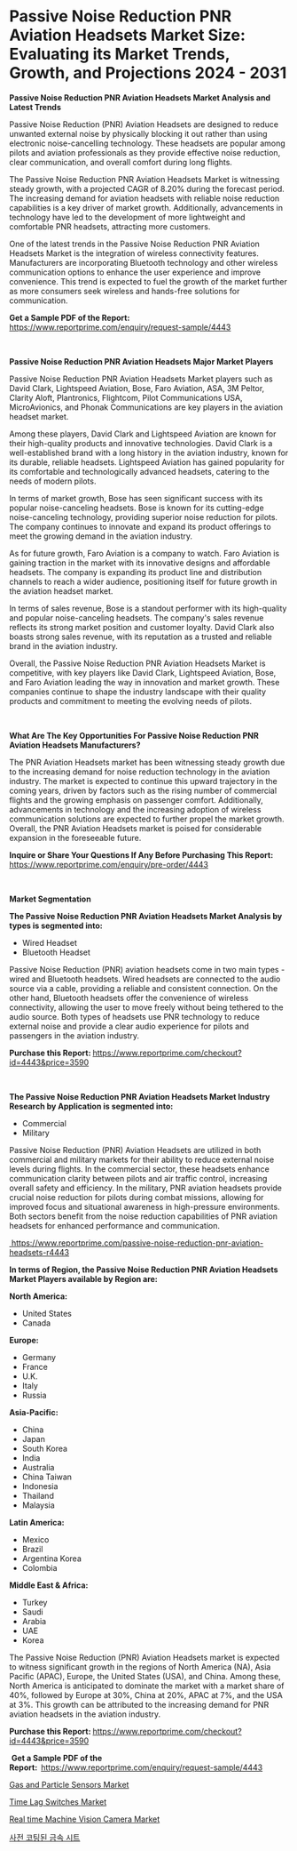 <p><h1>Passive Noise Reduction PNR Aviation Headsets Market Size: Evaluating its Market Trends, Growth, and Projections 2024 - 2031</h1></p><p><strong>Passive Noise Reduction PNR Aviation Headsets Market Analysis and Latest Trends</strong></p>
<p><p>Passive Noise Reduction (PNR) Aviation Headsets are designed to reduce unwanted external noise by physically blocking it out rather than using electronic noise-cancelling technology. These headsets are popular among pilots and aviation professionals as they provide effective noise reduction, clear communication, and overall comfort during long flights.</p><p>The Passive Noise Reduction PNR Aviation Headsets Market is witnessing steady growth, with a projected CAGR of 8.20% during the forecast period. The increasing demand for aviation headsets with reliable noise reduction capabilities is a key driver of market growth. Additionally, advancements in technology have led to the development of more lightweight and comfortable PNR headsets, attracting more customers.</p><p>One of the latest trends in the Passive Noise Reduction PNR Aviation Headsets Market is the integration of wireless connectivity features. Manufacturers are incorporating Bluetooth technology and other wireless communication options to enhance the user experience and improve convenience. This trend is expected to fuel the growth of the market further as more consumers seek wireless and hands-free solutions for communication.</p></p>
<p><strong>Get a Sample PDF of the Report:&nbsp;</strong> <a href="https://www.reportprime.com/enquiry/request-sample/4443">https://www.reportprime.com/enquiry/request-sample/4443</a></p>
<p>&nbsp;</p>
<p><strong>Passive Noise Reduction PNR Aviation Headsets Major Market Players</strong></p>
<p><p>Passive Noise Reduction PNR Aviation Headsets Market players such as David Clark, Lightspeed Aviation, Bose, Faro Aviation, ASA, 3M Peltor, Clarity Aloft, Plantronics, Flightcom, Pilot Communications USA, MicroAvionics, and Phonak Communications are key players in the aviation headset market. </p><p>Among these players, David Clark and Lightspeed Aviation are known for their high-quality products and innovative technologies. David Clark is a well-established brand with a long history in the aviation industry, known for its durable, reliable headsets. Lightspeed Aviation has gained popularity for its comfortable and technologically advanced headsets, catering to the needs of modern pilots. </p><p>In terms of market growth, Bose has seen significant success with its popular noise-canceling headsets. Bose is known for its cutting-edge noise-canceling technology, providing superior noise reduction for pilots. The company continues to innovate and expand its product offerings to meet the growing demand in the aviation industry. </p><p>As for future growth, Faro Aviation is a company to watch. Faro Aviation is gaining traction in the market with its innovative designs and affordable headsets. The company is expanding its product line and distribution channels to reach a wider audience, positioning itself for future growth in the aviation headset market. </p><p>In terms of sales revenue, Bose is a standout performer with its high-quality and popular noise-canceling headsets. The company's sales revenue reflects its strong market position and customer loyalty. David Clark also boasts strong sales revenue, with its reputation as a trusted and reliable brand in the aviation industry. </p><p>Overall, the Passive Noise Reduction PNR Aviation Headsets Market is competitive, with key players like David Clark, Lightspeed Aviation, Bose, and Faro Aviation leading the way in innovation and market growth. These companies continue to shape the industry landscape with their quality products and commitment to meeting the evolving needs of pilots.</p></p>
<p>&nbsp;</p>
<p><strong>What Are The Key Opportunities For Passive Noise Reduction PNR Aviation Headsets Manufacturers?</strong></p>
<p><p>The PNR Aviation Headsets market has been witnessing steady growth due to the increasing demand for noise reduction technology in the aviation industry. The market is expected to continue this upward trajectory in the coming years, driven by factors such as the rising number of commercial flights and the growing emphasis on passenger comfort. Additionally, advancements in technology and the increasing adoption of wireless communication solutions are expected to further propel the market growth. Overall, the PNR Aviation Headsets market is poised for considerable expansion in the foreseeable future.</p></p>
<p><strong>Inquire or Share Your Questions If Any Before Purchasing This Report:</strong> <a href="https://www.reportprime.com/enquiry/pre-order/4443">https://www.reportprime.com/enquiry/pre-order/4443</a></p>
<p>&nbsp;</p>
<p><strong>Market Segmentation</strong></p>
<p><strong>The Passive Noise Reduction PNR Aviation Headsets Market Analysis by types is segmented into:</strong></p>
<p><ul><li>Wired Headset</li><li>Bluetooth Headset</li></ul></p>
<p><p>Passive Noise Reduction (PNR) aviation headsets come in two main types - wired and Bluetooth headsets. Wired headsets are connected to the audio source via a cable, providing a reliable and consistent connection. On the other hand, Bluetooth headsets offer the convenience of wireless connectivity, allowing the user to move freely without being tethered to the audio source. Both types of headsets use PNR technology to reduce external noise and provide a clear audio experience for pilots and passengers in the aviation industry.</p></p>
<p><strong>Purchase this Report:&nbsp;</strong><a href="https://www.reportprime.com/checkout?id=4443&price=3590">https://www.reportprime.com/checkout?id=4443&price=3590</a></p>
<p>&nbsp;</p>
<p><strong>The Passive Noise Reduction PNR Aviation Headsets Market Industry Research by Application is segmented into:</strong></p>
<p><ul><li>Commercial</li><li>Military</li></ul></p>
<p><p>Passive Noise Reduction (PNR) Aviation Headsets are utilized in both commercial and military markets for their ability to reduce external noise levels during flights. In the commercial sector, these headsets enhance communication clarity between pilots and air traffic control, increasing overall safety and efficiency. In the military, PNR aviation headsets provide crucial noise reduction for pilots during combat missions, allowing for improved focus and situational awareness in high-pressure environments. Both sectors benefit from the noise reduction capabilities of PNR aviation headsets for enhanced performance and communication.</p></p>
<p><a href="https://www.reportprime.com/passive-noise-reduction-pnr-aviation-headsets-r4443">&nbsp;https://www.reportprime.com/passive-noise-reduction-pnr-aviation-headsets-r4443</a></p>
<p><strong>In terms of Region, the Passive Noise Reduction PNR Aviation Headsets Market Players available by Region are:</strong></p>
<p>
    <p> <strong> North America: </strong>
        <ul>
            <li>United States</li>
            <li>Canada</li>
        </ul>
        </p> 
    <p> <strong> Europe: </strong>
        <ul>
            <li>Germany</li>
            <li>France</li>
            <li>U.K.</li>
            <li>Italy</li>
            <li>Russia</li>
        </ul>
        </p> 
    <p> <strong> Asia-Pacific: </strong>
        <ul>
            <li>China</li>
            <li>Japan</li>
            <li>South Korea</li>
            <li>India</li>
            <li>Australia</li>
            <li>China Taiwan</li>
            <li>Indonesia</li>
            <li>Thailand</li>
            <li>Malaysia</li>
        </ul>
        </p> 
    <p> <strong> Latin America: </strong>
        <ul>
            <li>Mexico</li>
            <li>Brazil</li>
            <li>Argentina Korea</li>
            <li>Colombia</li>
        </ul>
        </p> 
    <p> <strong> Middle East & Africa: </strong>
        <ul>
            <li>Turkey</li>
            <li>Saudi</li>
            <li>Arabia</li>
            <li>UAE</li>
            <li>Korea</li>
        </ul>
    </p>
    </p>
<p><p>The Passive Noise Reduction (PNR) Aviation Headsets market is expected to witness significant growth in the regions of North America (NA), Asia Pacific (APAC), Europe, the United States (USA), and China. Among these, North America is anticipated to dominate the market with a market share of 40%, followed by Europe at 30%, China at 20%, APAC at 7%, and the USA at 3%. This growth can be attributed to the increasing demand for PNR aviation headsets in the aviation industry.</p></p>
<p><strong>Purchase this Report: </strong><a href="https://www.reportprime.com/checkout?id=4443&price=3590">https://www.reportprime.com/checkout?id=4443&price=3590</a></p>
<p>&nbsp;<strong>Get a Sample PDF of the Report:&nbsp;&nbsp;</strong><a href="https://www.reportprime.com/enquiry/request-sample/4443">https://www.reportprime.com/enquiry/request-sample/4443</a></p>
<p><strong></strong></p>
<p><p><a href="https://github.com/nairnboy/Market-Research-Report-List-1/blob/main/gas-and-particle-sensors-market.md">Gas and Particle Sensors Market</a></p><p><a href="https://github.com/AmbushAL/Market-Research-Report-List-1/blob/main/time-lag-switches-market.md">Time Lag Switches Market</a></p><p><a href="https://github.com/hraymond91428/Market-Research-Report-List-1/blob/main/real-time-machine-vision-camera-market.md">Real time Machine Vision Camera Market</a></p><p><a href="https://github.com/mdmazharulnwr786/Market-Research-Report-List-2/blob/main/3782060104100.md">사전 코팅된 금속 시트</a></p></p>